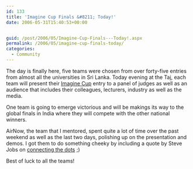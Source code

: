 ```yaml
---
id: 133
title: 'Imagine Cup Finals &#8211; Today!'
date: 2006-05-31T15:40:53+00:00


guid: /post/2006/05/Imagine-Cup-Finals---Today!.aspx
permalink: /2006/05/imagine-cup-finals-today/
categories:
  - Community
---
```

<p>The day is finally here, five teams were chosen from over forty-five entries from almost all the universities in Sri Lanka. Today evening at the Taj, each team will present their <a href="http://www.imaginecupsrilanka.com/">Imagine Cup</a> entry to a panel of judges as well as an audience that includes their colleagues, lecturers, industry as well as the media.</p>
<p>One team is going to emerge victorious and will be makings its way to the global finals in India where they will compete with the other national winners.</p>
<p>AirNow, the team that I mentored, spent quite a lot of time over the past weekend as well as the last two days, polishing up on the presentation and demos. I got them to do something cheeky by including a quote by Steve Jobs on <a href="http://news-service.stanford.edu/news/2005/june15/jobs-061505.html">connecting the dots</a>&nbsp;;)</p>
<p>Best of luck to all the teams!</p>